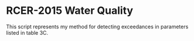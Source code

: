 
# RCER-2015 Water Quality

This script represents my method for detecting exceedances in parameters listed in table 3C.